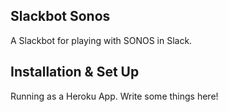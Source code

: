 ## Slackbot Sonos

A Slackbot for playing with SONOS in Slack.

## Installation & Set Up
Running as a Heroku App. Write some things here!

